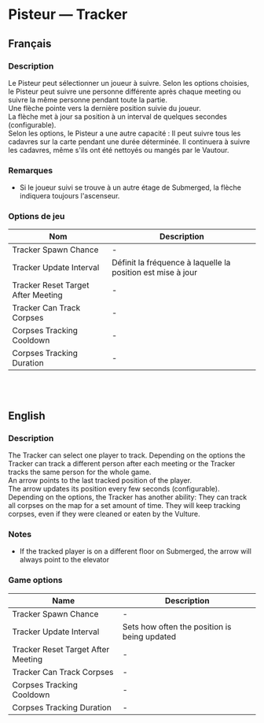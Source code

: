 # Pisteur — Tracker

## Français

### Description

Le Pisteur peut sélectionner un joueur à suivre. Selon les options choisies, le Pisteur peut suivre une personne différente après chaque meeting ou suivre la même personne pendant toute la partie.<br>
Une flèche pointe vers la dernière position suivie du joueur.<br>
La flèche met à jour sa position à un interval de quelques secondes (configurable).<br>
Selon les options, le Pisteur a une autre capacité : Il peut suivre tous les cadavres sur la carte pendant une durée déterminée. Il continuera à suivre les cadavres, même s'ils ont été nettoyés ou mangés par le Vautour.

### Remarques

* Si le joueur suivi se trouve à un autre étage de Submerged, la flèche indiquera toujours l'ascenseur.

### Options de jeu

| Nom | Description |
| -------------- | --------------------- |
| Tracker Spawn Chance | - |
| Tracker Update Interval | Définit la fréquence à laquelle la position est mise à jour |
| Tracker Reset Target After Meeting | - |
| Tracker Can Track Corpses | - |
| Corpses Tracking Cooldown | - |
| Corpses Tracking Duration | - |

<br><br>

## English

### Description

The Tracker can select one player to track. Depending on the options the Tracker can track a different person after each meeting or the Tracker tracks the same person for the whole game.<br>
An arrow points to the last tracked position of the player.<br>
The arrow updates its position every few seconds (configurable).<br>
Depending on the options, the Tracker has another ability: They can track all corpses on the map for a set amount of time. They will keep tracking corpses, even if they were cleaned or eaten by the Vulture.

### Notes

* If the tracked player is on a different floor on Submerged, the arrow will always point to the elevator

### Game options

| Name | Description |
| -------------- | --------------------- |
| Tracker Spawn Chance | - |
| Tracker Update Interval | Sets how often the position is being updated |
| Tracker Reset Target After Meeting | - |
| Tracker Can Track Corpses | - |
| Corpses Tracking Cooldown | - |
| Corpses Tracking Duration | - |